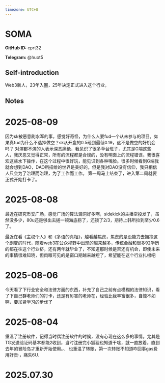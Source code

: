 ```yaml
---
timezone: UTC+8
---
```


# SOMA

**GitHub ID:** cprt32

**Telegram:** @huot5

## Self-introduction

Web3新人，23年入圈，25年决定正式进入这个行业，

## Notes

<!-- Content_START -->
# 2025-08-09

因为sk被恶意刷水军的事，感觉好奇怪，为什么人要fud一个从未参与的项目，如果真fud为什么不选择做空？sk从开盘的0.5砸到最低0.19，这不是做空的好机会吗？
对演都不演的人表示深恶痛绝，我见识了很多草台班子，尤其是G端这些人，我厌恶又觉得正常，所有的流程都是合规的，没有明面上的流程错误。我很喜欢这些水下操作，在这个过程中很好玩，能见识到各种嘴脸。很多时候看到G端我就会想到DAO，DAO所描绘的世界是美好的，但是我对DAO没有信仰，我只相信人只会为了治理而治理，为了工作而工作。
第一周马上结束了，进入第二周就要正式开始打卡了。

# 2025-08-08

最近在研究币安广场，感觉广场的算法漏洞好多啊，sidekick的主播空投发了，虽然没多少，80u还是够出去搓一顿海底捞了，还锁了2/3，期待上韩所拉到至少0.6了。

最近在看《主权个人》和《多语的真相》，越看越焦虑，焦虑的是没能力去拥抱这个剧变的时代，随着web3在公众视野中出现的越来越多，传统金融和很多92学历的都在往这个行业挤，还有两年就毕业了，不知道那时候是否还有机会，即使未来的事情很难知晓，但肉眼可见的是窗口期越来越短了，希望能在这个行业扎根吧

# 2025-08-06

今天看了下行业安全和法律方面的东西，补充了自己之前有点模糊的法律知识，看了下自己群老师们的打卡，还是有厉害的老师在，经验比我丰富很多，自愧不如啊，要加紧学习的步伐了

# 2025-08-04

重温了注册软件，记得当时偶注册软件的时候，没有心现在这么多的事情。尤其是TG发送验证码基本都能2收到，当时注册完小狐狸也知道干啥，就一直放着，直到去年的冒险岛才重新开始使用。、
也重温了转账，第一次转账不知道咋回事gas费用好贵·，痛失6U.


# 2025.07.30


<!-- Content_END -->
